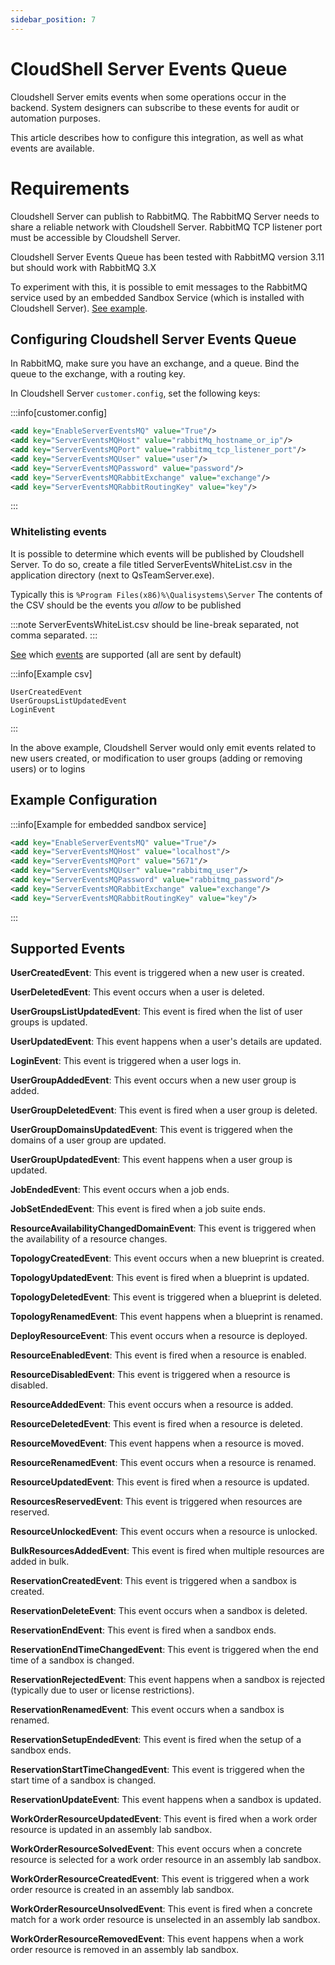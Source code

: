 ```yaml
---
sidebar_position: 7
---
```


# CloudShell Server Events Queue

Cloudshell Server emits events when some operations occur in the backend.
System designers can subscribe to these events for audit or automation purposes.

This article describes how to configure this integration, as well as what events are available.

# Requirements

Cloudshell Server can publish to RabbitMQ.
The RabbitMQ Server needs to share a reliable network with Cloudshell Server.
RabbitMQ TCP listener port must be accessible by Cloudshell Server.

Cloudshell Server Events Queue has been tested with RabbitMQ version 3.11 but should work with RabbitMQ 3.X

To experiment with this, it is possible to emit messages to the RabbitMQ service used by an embedded Sandbox Service (which is installed with Cloudshell Server). 
[See example](#example-configuration).


## Configuring Cloudshell Server Events Queue

In RabbitMQ, make sure you have an exchange, and a queue.
Bind the queue to the exchange, with a routing key.

In Cloudshell Server `customer.config`, set the following keys:

:::info[customer.config]
```xml
<add key="EnableServerEventsMQ" value="True"/>
<add key="ServerEventsMQHost" value="rabbitMq_hostname_or_ip"/>
<add key="ServerEventsMQPort" value="rabbitmq_tcp_listener_port"/>
<add key="ServerEventsMQUser" value="user"/>
<add key="ServerEventsMQPassword" value="password"/>
<add key="ServerEventsMQRabbitExchange" value="exchange"/>
<add key="ServerEventsMQRabbitRoutingKey" value="key"/>
```
:::

### Whitelisting events

It is possible to determine which events will be published by Cloudshell Server.
To do so, create a file titled ServerEventsWhiteList.csv in the application directory (next to QsTeamServer.exe). 

Typically this is `%Program Files(x86)%\Qualisystems\Server`
The contents of the CSV should be the events you *allow* to be published

:::note
ServerEventsWhiteList.csv should be line-break separated, not comma separated.
:::

[See](#supported-events) which [events](#supported-events) are supported (all are sent by default)

:::info[Example csv]
```
UserCreatedEvent
UserGroupsListUpdatedEvent
LoginEvent
```
:::

In the above example, Cloudshell Server would only emit events related to new users created, or modification to user groups (adding or removing users) or to logins


## Example Configuration

:::info[Example for embedded sandbox service]
```xml
<add key="EnableServerEventsMQ" value="True"/>
<add key="ServerEventsMQHost" value="localhost"/>
<add key="ServerEventsMQPort" value="5671"/>
<add key="ServerEventsMQUser" value="rabbitmq_user"/>
<add key="ServerEventsMQPassword" value="rabbitmq_password"/>
<add key="ServerEventsMQRabbitExchange" value="exchange"/>
<add key="ServerEventsMQRabbitRoutingKey" value="key"/>
```
:::


## Supported Events
**UserCreatedEvent**:   This event is triggered when a new user is created.

**UserDeletedEvent**:   This event occurs when a user is deleted.

**UserGroupsListUpdatedEvent**:   This event is fired when the list of user groups is updated.

**UserUpdatedEvent**:   This event happens when a user's details are updated.

**LoginEvent**:   This event is triggered when a user logs in.

**UserGroupAddedEvent**:   This event occurs when a new user group is added.

**UserGroupDeletedEvent**:   This event is fired when a user group is deleted.

**UserGroupDomainsUpdatedEvent**:   This event is triggered when the domains of a user group are updated.

**UserGroupUpdatedEvent**:   This event happens when a user group is updated.

**JobEndedEvent**:   This event occurs when a job ends.

**JobSetEndedEvent**:   This event is fired when a job suite ends.

**ResourceAvailabilityChangedDomainEvent**:   This event is triggered when the availability of a resource changes.

**TopologyCreatedEvent**:   This event occurs when a new blueprint is created.

**TopologyUpdatedEvent**:   This event is fired when a blueprint is updated.

**TopologyDeletedEvent**:   This event is triggered when a blueprint is deleted.

**TopologyRenamedEvent**:   This event happens when a blueprint is renamed.

**DeployResourceEvent**:   This event occurs when a resource is deployed.

**ResourceEnabledEvent**:   This event is fired when a resource is enabled.

**ResourceDisabledEvent**:   This event is triggered when a resource is disabled.

**ResourceAddedEvent**:   This event occurs when a resource is added.

**ResourceDeletedEvent**:   This event is fired when a resource is deleted.

**ResourceMovedEvent**:   This event happens when a resource is moved.

**ResourceRenamedEvent**:   This event occurs when a resource is renamed.

**ResourceUpdatedEvent**:   This event is fired when a resource is updated.

**ResourcesReservedEvent**:   This event is triggered when resources are reserved.

**ResourceUnlockedEvent**:   This event occurs when a resource is unlocked.

**BulkResourcesAddedEvent**:   This event is fired when multiple resources are added in bulk.

**ReservationCreatedEvent**:   This event is triggered when a sandbox is created.

**ReservationDeleteEvent**:   This event occurs when a sandbox is deleted.

**ReservationEndEvent**:   This event is fired when a sandbox ends.

**ReservationEndTimeChangedEvent**:   This event is triggered when the end time of a sandbox is changed.

**ReservationRejectedEvent**:   This event happens when a sandbox is rejected (typically due to user or license restrictions).

**ReservationRenamedEvent**:   This event occurs when a sandbox is renamed.

**ReservationSetupEndedEvent**:   This event is fired when the setup of a sandbox ends.

**ReservationStartTimeChangedEvent**:   This event is triggered when the start time of a sandbox is changed.

**ReservationUpdateEvent**:   This event happens when a sandbox is updated.

**WorkOrderResourceUpdatedEvent**:   This event is fired when a work order resource is updated in an assembly lab sandbox.

**WorkOrderResourceSolvedEvent**:   This event occurs when a concrete resource is selected for a work order resource in an assembly lab sandbox.

**WorkOrderResourceCreatedEvent**:   This event is triggered when a work order resource is created in an assembly lab sandbox.

**WorkOrderResourceUnsolvedEvent**:   This event is fired when a concrete match for a work order resource is unselected in an assembly lab sandbox.

**WorkOrderResourceRemovedEvent**:   This event happens when a work order resource is removed in an assembly lab sandbox.
